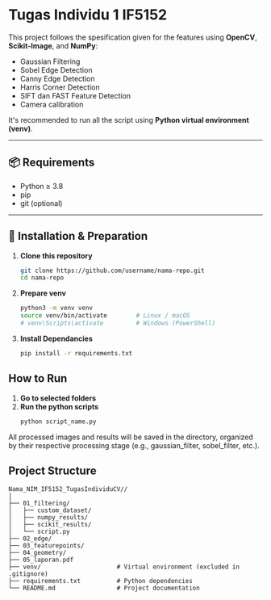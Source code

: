 # Tugas Individu 1 IF5152

This project follows the spesification given for the features using **OpenCV**, **Scikit-Image**, and **NumPy**: 
- Gaussian Filtering  
- Sobel Edge Detection  
- Canny Edge Detection  
- Harris Corner Detection  
- SIFT dan FAST Feature Detection  
- Camera calibration

It's recommended to run all the script using **Python virtual environment (venv)**.

---

## 📦 Requirements

- Python ≥ 3.8  
- pip 
- git (optional)

---

## 🚀 Installation & Preparation

1. **Clone this repository**
   ```bash
   git clone https://github.com/username/nama-repo.git
   cd nama-repo
   ```
2. **Prepare venv**
   ```bash 
   python3 -m venv venv
   source venv/bin/activate        # Linux / macOS
   # venv\Scripts\activate         # Windows (PowerShell)
   ```
3. **Install Dependancies**
    ```bash 
    pip install -r requirements.txt
    ```

## How to Run 

1. **Go to selected folders** 
2. **Run the python scripts** 
    ```bash
    python script_name.py
    ```
All processed images and results will be saved in the directory, organized by their respective processing stage (e.g., gaussian_filter, sobel_filter, etc.).


## Project Structure 
```
Nama_NIM_IF5152_TugasIndividuCV//
│
├── 01_filtering/
│   ├── custom_dataset/
│   ├── numpy_results/
│   ├── scikit_results/
│   └── script.py
├── 02_edge/
├── 03_featurepoints/
├── 04_geometry/
├── 05_laporan.pdf
├── venv/                     # Virtual environment (excluded in .gitignore)
├── requirements.txt          # Python dependencies
└── README.md                 # Project documentation
```
